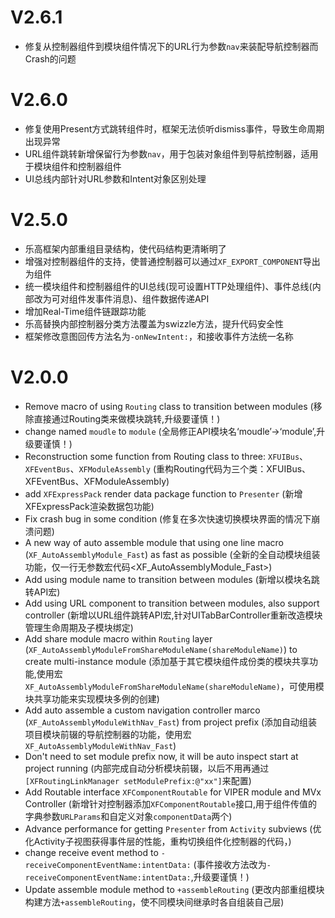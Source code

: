 # V2.6.1
- 修复从控制器组件到模块组件情况下的URL行为参数`nav`来装配导航控制器而Crash的问题

# V2.6.0
- 修复使用Present方式跳转组件时，框架无法侦听dismiss事件，导致生命周期出现异常
- URL组件跳转新增保留行为参数`nav`，用于包装对象组件到导航控制器，适用于模块组件和控制器组件
- UI总线内部针对URL参数和Intent对象区别处理

# V2.5.0
- 乐高框架内部重组目录结构，使代码结构更清晰明了
- 增强对控制器组件的支持，使普通控制器可以通过`XF_EXPORT_COMPONENT`导出为组件
- 统一模块组件和控制器组件的UI总线(现可设置HTTP处理组件)、事件总线(内部改为可对组件发事件消息)、组件数据传递API
- 增加Real-Time组件链跟踪功能
- 乐高替换内部控制器分类方法覆盖为swizzle方法，提升代码安全性
- 框架修改意图回传方法名为`-onNewIntent:`，和接收事件方法统一名称


# V2.0.0
- Remove macro of using `Routing` class to transition between modules (移除直接通过Routing类来做模块跳转,升级要谨慎！)
- change named `moudle` to `module` (全局修正API模块名‘moudle’->‘module’,升级要谨慎！)
- Reconstruction some function from Routing class to three: `XFUIBus`、`XFEventBus`、`XFModuleAssembly` (重构Routing代码为三个类：XFUIBus、XFEventBus、XFModuleAssembly)
- add `XFExpressPack` render data package function to `Presenter` (新增XFExpressPack渲染数据包功能)
- Fix crash bug in some condition (修复在多次快速切换模块界面的情况下崩溃问题)
- A new way of auto assemble module that using one line macro (`XF_AutoAssemblyModule_Fast`) as fast as possible (全新的全自动模块组装功能，仅一行无参数宏代码<XF_AutoAssemblyModule_Fast>)
- Add using module name to transition between modules (新增以模块名跳转API宏)
- Add using URL component to transition between modules, also support controller (新增以URL组件跳转API宏,针对UITabBarController重新改造模块管理生命周期及子模块绑定)
- Add share module macro within `Routing` layer (`XF_AutoAssemblyModuleFromShareModuleName(shareModuleName)`) to create multi-instance module (添加基于其它模块组件成份类的模块共享功能,使用宏`XF_AutoAssemblyModuleFromShareModuleName(shareModuleName)`，可使用模块共享功能来实现模块多例的创建)
- Add auto assemble a custom navigation controller marco (`XF_AutoAssemblyModuleWithNav_Fast`) from project prefix (添加自动组装项目模块前辍的导航控制器的功能，使用宏`XF_AutoAssemblyModuleWithNav_Fast`)
- Don't need to set module prefix now, it will be auto inspect start at project running (内部完成自动分析模块前辍，以后不用再通过`[XFRoutingLinkManager setModulePrefix:@"xx"]`来配置)
- Add Routable interface `XFComponentRoutable` for VIPER module and MVx Controller (新增针对控制器添加`XFComponentRoutable`接口,用于组件传值的字典参数`URLParams`和自定义对象`componentData`两个)
- Advance performance for getting `Presenter` from `Activity` subviews (优化Activity子视图获得事件层的性能，重构切换组件化控制器的代码，)
- change receive event method to `-receiveComponentEventName:intentData:` (事件接收方法改为`-receiveComponentEventName:intentData:`,升级要谨慎！)
- Update assemble module method to `+assembleRouting` (更改内部重组模块构建方法`+assembleRouting`，使不同模块间继承时各自组装自己层)
